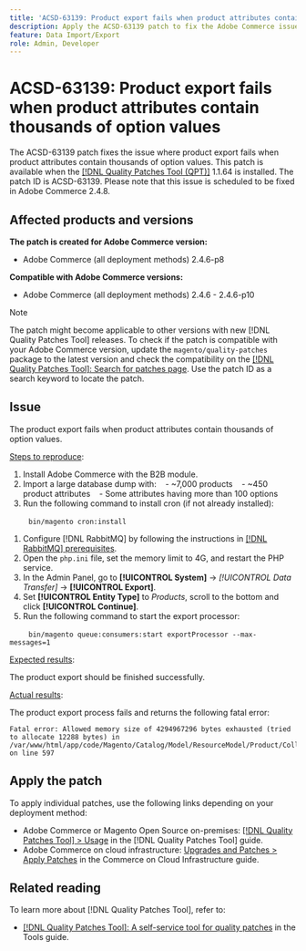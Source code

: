 ```yaml
---
title: 'ACSD-63139: Product export fails when product attributes contain thousands of option values'
description: Apply the ACSD-63139 patch to fix the Adobe Commerce issue where product export fails when product attributes contain thousands of option values.
feature: Data Import/Export
role: Admin, Developer
---
```


# ACSD-63139: Product export fails when product attributes contain thousands of option values

The ACSD-63139 patch fixes the issue where product export fails when product attributes contain thousands of option values. This patch is available when the [[!DNL Quality Patches Tool (QPT)]](/help/tools/quality-patches-tool/quality-patches-tool-to-self-serve-quality-patches.md) 1.1.64 is installed. The patch ID is ACSD-63139. Please note that this issue is scheduled to be fixed in Adobe Commerce 2.4.8.

## Affected products and versions

**The patch is created for Adobe Commerce version:**

* Adobe Commerce (all deployment methods) 2.4.6-p8

**Compatible with Adobe Commerce versions:**

* Adobe Commerce (all deployment methods) 2.4.6 - 2.4.6-p10

>[!NOTE]
>
>The patch might become applicable to other versions with new [!DNL Quality Patches Tool] releases. To check if the patch is compatible with your Adobe Commerce version, update the `magento/quality-patches` package to the latest version and check the compatibility on the [[!DNL Quality Patches Tool]: Search for patches page](https://experienceleague.adobe.com/tools/commerce-quality-patches/index.html). Use the patch ID as a search keyword to locate the patch.

## Issue

The product export fails when product attributes contain thousands of option values.

<u>Steps to reproduce</u>:

1. Install Adobe Commerce with the B2B module.
1. Import a large database dump with:
   - ~7,000 products
   - ~450 product attributes
   - Some attributes having more than 100 options
1. Run the following command to install cron (if not already installed):

   ```
   bin/magento cron:install
   ```
   
1. Configure [!DNL RabbitMQ] by following the instructions in [[!DNL RabbitMQ] prerequisites](https://experienceleague.adobe.com/en/docs/commerce-operations/installation-guide/prerequisites/rabbitmq).
1. Open the `php.ini` file, set the memory limit to 4G, and restart the PHP service.
1. In the Admin Panel, go to **[!UICONTROL System]** -> *[!UICONTROL Data Transfer]* -> **[!UICONTROL Export]**.
1. Set **[!UICONTROL Entity Type]** to *Products*, scroll to the bottom and click **[!UICONTROL Continue]**.
1. Run the following command to start the export processor:

   ```
   bin/magento queue:consumers:start exportProcessor --max-messages=1
   ```

<u>Expected results</u>:

The product export should be finished successfully.

<u>Actual results</u>:

The product export process fails and returns the following fatal error:

```
Fatal error: Allowed memory size of 4294967296 bytes exhausted (tried to allocate 12288 bytes) in /var/www/html/app/code/Magento/Catalog/Model/ResourceModel/Product/Collection.php on line 597
```

## Apply the patch

To apply individual patches, use the following links depending on your deployment method:

* Adobe Commerce or Magento Open Source on-premises: [[!DNL Quality Patches Tool] > Usage](/help/tools/quality-patches-tool/usage.md) in the [!DNL Quality Patches Tool] guide.
* Adobe Commerce on cloud infrastructure: [Upgrades and Patches > Apply Patches](https://experienceleague.adobe.com/docs/commerce-cloud-service/user-guide/develop/upgrade/apply-patches.html) in the Commerce on Cloud Infrastructure guide.

## Related reading

To learn more about [!DNL Quality Patches Tool], refer to:

* [[!DNL Quality Patches Tool]: A self-service tool for quality patches](/help/tools/quality-patches-tool/quality-patches-tool-to-self-serve-quality-patches.md) in the Tools guide.
